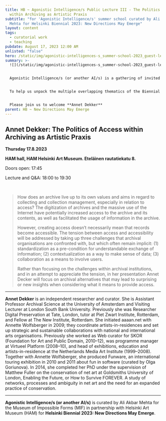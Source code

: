```yaml
---
title: HB ~ Agonistic Intelligence/s Public Lecture III - The Politics of Access
  within Archiving as Artistic Praxis
subtitle: "for 'Agonistic Intelligence/s' summer school curated by Ali Akbar
  Mehta for Helsinki Biennial 2023: New Directions May Emerge"
layout: content
tags:
  - curatorial work
  - teaching
pubdate: August 17, 2023 12:00 AM
unlisted: "false"
hero: /static/img/agonistic-intelligences-s_summer-school-2023_guest-lecture_3.png
summary: >-
  ![](/static/img/agonistic-intelligences-s_summer-school-2023_guest-lecture_3.png)


  Agonistic Intelligence/s (or another AI/s) is a gathering of invited provocateurs, guest speakers, and participants that convenes as a Summer School for the Helsinki Biennial 2023. This research-led working group engages with a shortlisted selection of the HAM art collection as a key focal node and as an ‘archival site of inquiry’. 


  To help us unpack the multiple overlapping thematics of the Biennial NEW DIRECTIONS MAY EMERGE and the Summer School, guest speakers are invited to engage with the working group and conduct open-to-public lectures. 


  Please join us to welcome **Annet Dekker**
parent: HB ~ New Directions May Emerge
---
```

## Annet Dekker: The Politics of Access within Archiving as Artistic Praxis

**Thursday 17.8.2023** 

**HAM hall, HAM Helsinki Art Museum. Eteläinen rautatiekatu 8.**

Doors open: 17:45

Lecture and Q&A: 18:00 to 19:30

<br/>

> How does an archive live up to its own values and aims in regard to collecting and collection management, especially in relation to access? The digitization of archives and the massive use of the Internet have potentially increased access to the archive and its contents, as well as facilitated the usage of information in the archive.
>
> However, creating access doesn’t necessarily mean that records become accessible. The tension between access and accessibility will be addressed by taking up three challenges that archival organisations are confronted with, but which often remain implicit: (1) standardization as a pre-condition for understandable exchange of information; (2) contextualization as a way to make sense of data; (3) collaboration as a means to involve users.
>
> Rather than focusing on the challenges within archival institutions, and in an attempt to appreciate the tension, in her presentation Annet Decker will focus on archival alternatives that may lead to surprising or new insights when considering what it means to provide access.

- - -

**Annet Dekker** is an independent researcher and curator. She is Assistant Professor Archival Science at the University of Amsterdam and Visiting Lecturer at London South Bank University. Previously she was Researcher Digital Preservation at Tate, London, tutor at Piet Zwart Institute, Rotterdam, and Fellow at The New Institute, Rotterdam. She initiated aaaan.net with Annette Wolfsberger in 2009; they coordinate artists-in-residences and set up strategic and sustainable collaborations with national and international arts organisations. Previously she worked as Web curator for SKOR (Foundation for Art and Public Domain, 2010–12), was programme manager at Virtueel Platform (2008–10), and head of exhibitions, education and artists-in-residence at the Netherlands Media Art Institute (1999–2008). Together with Annette Wolfsberger, she produced Funware, an international touring exhibition in 2010 and 2011 about fun in software (curated by Olga Goriunova). In 2014, she completed her PhD under the supervision of Matthew Fuller on the conservation of net art at Goldsmiths University of London, Enabling the Future, or How to Survive FOREVER. A study of networks, processes and ambiguity in net art and the need for an expanded practice of conservation.

- - -

**Agonistic Intelligence/s (or another AI/s)** is curated by Ali Akbar Mehta for the Museum of Impossible Forms (MIF) in partnership with Helsinki Art Museum (HAM) for **Helsinki Biennial 2023: New Directions May Emerge**.
